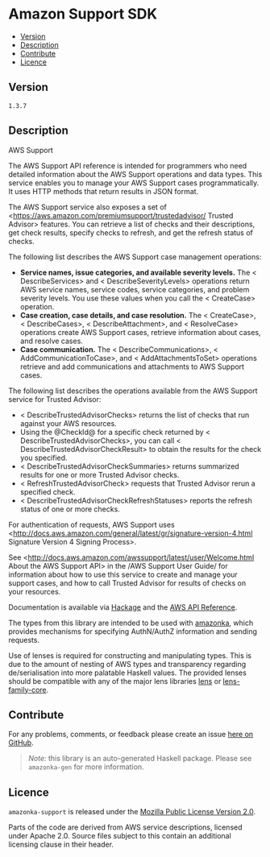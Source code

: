 # Amazon Support SDK

* [Version](#version)
* [Description](#description)
* [Contribute](#contribute)
* [Licence](#licence)


## Version

`1.3.7`


## Description

AWS Support

The AWS Support API reference is intended for programmers who need
detailed information about the AWS Support operations and data types.
This service enables you to manage your AWS Support cases
programmatically. It uses HTTP methods that return results in JSON
format.

The AWS Support service also exposes a set of
<https://aws.amazon.com/premiumsupport/trustedadvisor/ Trusted Advisor>
features. You can retrieve a list of checks and their descriptions, get
check results, specify checks to refresh, and get the refresh status of
checks.

The following list describes the AWS Support case management operations:

-   __Service names, issue categories, and available severity levels.__
    The < DescribeServices> and < DescribeSeverityLevels> operations
    return AWS service names, service codes, service categories, and
    problem severity levels. You use these values when you call the
    < CreateCase> operation.
-   __Case creation, case details, and case resolution.__ The
    < CreateCase>, < DescribeCases>, < DescribeAttachment>, and
    < ResolveCase> operations create AWS Support cases, retrieve
    information about cases, and resolve cases.
-   __Case communication.__ The < DescribeCommunications>,
    < AddCommunicationToCase>, and < AddAttachmentsToSet> operations
    retrieve and add communications and attachments to AWS Support
    cases.

The following list describes the operations available from the AWS
Support service for Trusted Advisor:

-   < DescribeTrustedAdvisorChecks> returns the list of checks that run
    against your AWS resources.
-   Using the @CheckId@ for a specific check returned by
    < DescribeTrustedAdvisorChecks>, you can call
    < DescribeTrustedAdvisorCheckResult> to obtain the results for the
    check you specified.
-   < DescribeTrustedAdvisorCheckSummaries> returns summarized results
    for one or more Trusted Advisor checks.
-   < RefreshTrustedAdvisorCheck> requests that Trusted Advisor rerun a
    specified check.
-   < DescribeTrustedAdvisorCheckRefreshStatuses> reports the refresh
    status of one or more checks.

For authentication of requests, AWS Support uses
<http://docs.aws.amazon.com/general/latest/gr/signature-version-4.html Signature Version 4 Signing Process>.

See
<http://docs.aws.amazon.com/awssupport/latest/user/Welcome.html About the AWS Support API>
in the /AWS Support User Guide/ for information about how to use this
service to create and manage your support cases, and how to call Trusted
Advisor for results of checks on your resources.

Documentation is available via [Hackage](http://hackage.haskell.org/package/amazonka-support)
and the [AWS API Reference](https://aws.amazon.com/documentation/).

The types from this library are intended to be used with [amazonka](http://hackage.haskell.org/package/amazonka),
which provides mechanisms for specifying AuthN/AuthZ information and sending requests.

Use of lenses is required for constructing and manipulating types.
This is due to the amount of nesting of AWS types and transparency regarding
de/serialisation into more palatable Haskell values.
The provided lenses should be compatible with any of the major lens libraries
[lens](http://hackage.haskell.org/package/lens) or [lens-family-core](http://hackage.haskell.org/package/lens-family-core).

## Contribute

For any problems, comments, or feedback please create an issue [here on GitHub](https://github.com/brendanhay/amazonka/issues).

> _Note:_ this library is an auto-generated Haskell package. Please see `amazonka-gen` for more information.


## Licence

`amazonka-support` is released under the [Mozilla Public License Version 2.0](http://www.mozilla.org/MPL/).

Parts of the code are derived from AWS service descriptions, licensed under Apache 2.0.
Source files subject to this contain an additional licensing clause in their header.
